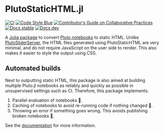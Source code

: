 # PlutoStaticHTML.jl

[![CI][ci-img]][ci-url]
[![Code Style Blue][blue-img]][blue-url]
[![Contributor's Guide on Collaborative Practices][colprac-img]][colprac-url]
[![Docs stable][docs-stable-img]][docs-stable-url]
[![Docs dev][docs-dev-img]][docs-dev-url]

A [Julia package](https://julialang.org/) to convert [Pluto notebooks](https://github.com/fonsp/Pluto.jl) to static HTML. Unlike [PlutoSliderServer](https://github.com/JuliaPluto/PlutoSliderServer.jl), the HTML files generated using PlutoStaticHTML are very minimal, and do not require JavaScript on the user side to render. This also makes it easier to style the output using CSS.

## Automated builds

Next to outputting static HTML, this package is also aimed at building multiple Pluto.jl notebooks as reliably and quickly as possible in unsupervised settings such as CI.
Therefore, this package implements:

1. Parallel evaluation of notebooks 🚀.
1. Caching of notebooks to avoid re-running code if nothing changed 🚀.
1. Throwing an error if something goes wrong.
    This avoids publishing broken notebooks 🎯.

See the [documentation](https://rikhuijzer.github.io/PlutoStaticHTML.jl/dev/) for more information.

[ci-url]: https://github.com/JuliaData/DataFrames.jl/actions?query=workflow%3ACI+branch%3Amain
[ci-img]: https://github.com/rikhuijzer/PlutoStaticHTML.jl/workflows/CI/badge.svg

[docs-dev-img]: https://img.shields.io/badge/docs-dev-blue.svg
[docs-dev-url]: https://rikhuijzer.github.io/PlutoStaticHTML.jl/dev/

[docs-stable-img]: https://img.shields.io/badge/docs-stable-blue.svg
[docs-stable-url]: https://rikhuijzer.github.io/PlutoStaticHTML.jl/stable/

[blue-img]: https://img.shields.io/badge/code%20style-blue-4495d1.svg
[blue-url]: https://github.com/invenia/BlueStyle

[colprac-img]: https://img.shields.io/badge/ColPrac-contributor's%20guide-blueviolet
[colprac-url]: https://github.com/SciML/ColPrac
